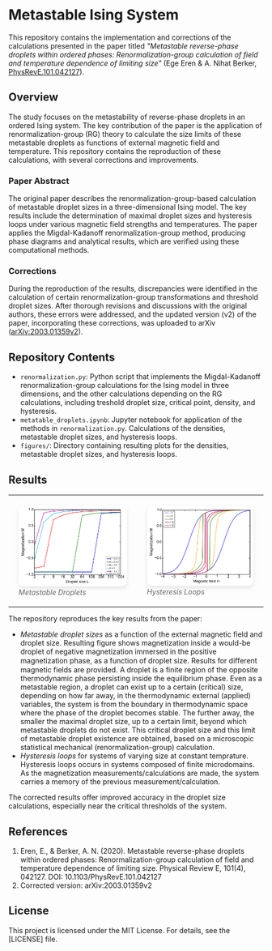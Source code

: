 # Metastable Ising System

This repository contains the implementation and corrections of the calculations presented in the paper titled *"Metastable reverse-phase droplets within ordered phases: Renormalization-group calculation of field and temperature dependence of limiting size"* (Ege Eren & A. Nihat Berker, [PhysRevE.101.042127](https://journals.aps.org/pre/abstract/10.1103/PhysRevE.101.042127)).

## Overview

The study focuses on the metastability of reverse-phase droplets in an ordered Ising system. The key contribution of the paper is the application of renormalization-group (RG) theory to calculate the size limits of these metastable droplets as functions of external magnetic field and temperature. This repository contains the reproduction of these calculations, with several corrections and improvements.

### Paper Abstract

The original paper describes the renormalization-group-based calculation of metastable droplet sizes in a three-dimensional Ising model. The key results include the determination of maximal droplet sizes and hysteresis loops under various magnetic field strengths and temperatures. The paper applies the Migdal-Kadanoff renormalization-group method, producing phase diagrams and analytical results, which are verified using these computational methods.

### Corrections

During the reproduction of the results, discrepancies were identified in the calculation of certain renormalization-group transformations and threshold droplet sizes. After thorough revisions and discussions with the original authors, these errors were addressed, and the updated version (v2) of the paper, incorporating these corrections, was uploaded to arXiv ([arXiv:2003.01359v2](https://arxiv.org/pdf/2003.01359)).

## Repository Contents

- `renormalization.py`: Python script that implements the Migdal-Kadanoff renormalization-group calculations for the Ising model in three dimensions, and the other calculations depending on the RG calculations, including treshold droplet size, critical point, density, and hysteresis.
- `metatable_droplets.ipynb`: Jupyter notebook for application of the methods in `renormalization.py`. Calculations of the densities, metastable droplet sizes, and hysteresis loops.
- `figures/`: Directory containing resulting plots for the densities, metastable droplet sizes, and hysteresis loops.

## Results

<div align="center">
  <table style="border: none; border-collapse: collapse;">
    <tr>
      <td style="padding: 20px;">
        <img src="./figures/droplets.png" width="500" style="border-radius: 10px; box-shadow: 0 4px 8px rgba(0,0,0,0.1);"><br>
        <em style="color: #666;">Metastable Droplets</em>
      </td>
      <td style="padding: 20px;">
        <img src="./figures/hysteresis_loops.png" width="500" style="border-radius: 10px; box-shadow: 0 4px 8px rgba(0,0,0,0.1);"><br>
        <em style="color: #666;">Hysteresis Loops</em>
      </td>
    </tr>
  </table>
</div>

The repository reproduces the key results from the paper:

- *Metastable droplet sizes* as a function of the external magnetic field and droplet size. Resulting figure shows magnetization inside a would-be droplet of negative magnetization immersed in the positive magnetization phase, as a function of droplet size. Results for diﬀerent magnetic fields are provided. A droplet is a finite region of the opposite thermodynamic phase persisting inside the equilibrium phase. Even as a metastable region, a droplet can exist up to a certain (critical) size, depending on how far away, in the thermodynamic external (applied) variables, the system is from the boundary in thermodynamic space where the phase of the droplet becomes stable. The
further away, the smaller the maximal droplet size, up to a certain limit, beyond which metastable droplets do not exist. This critical droplet size and this limit of metastable droplet existence are obtained, based on a microscopic statistical mechanical (renormalization-group) calculation.
- *Hysteresis loops* for systems of varying size at constant temprature. Hysteresis loops occurs in systems composed of finite microdomains. As the magnetization measurements/calculations are made, the system carries a memory of the previous measurement/calculation.

The corrected results offer improved accuracy in the droplet size calculations, especially near the critical thresholds of the system.

## References

1. Eren, E., & Berker, A. N. (2020). Metastable reverse-phase droplets within ordered phases: Renormalization-group calculation of field and temperature dependence of limiting size. Physical Review E, 101(4), 042127. DOI: 10.1103/PhysRevE.101.042127
2. Corrected version: arXiv:2003.01359v2

## License

This project is licensed under the MIT License. For details, see the [LICENSE] file.